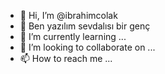 - 👋 Hi, I’m @ibrahimcolak
- 👀 Ben yazılım sevdalısı bir genç
- 🌱 I’m currently learning ...
- 💞️ I’m looking to collaborate on ...
- 📫 How to reach me ...

<!---
ibrahimcolak/ibrahimcolak is a ✨ special ✨ repository because its `README.md` (this file) appears on your GitHub profile.
You can click the Preview link to take a look at your changes.
--->
